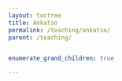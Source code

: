 ```yaml
---
layout: toctree
title: Ankatso
permalink: /teaching/ankatso/
parent: /teaching/


enumerate_grand_children: true

---
```

